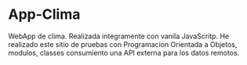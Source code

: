 # App-Clima
WebApp de clima. Realizada integramente con vanila JavaScritp.
He realizado este sitio de pruebas con Programacion Orientada a Objetos, modulos, classes consumiento una API externa para los datos remotos.
